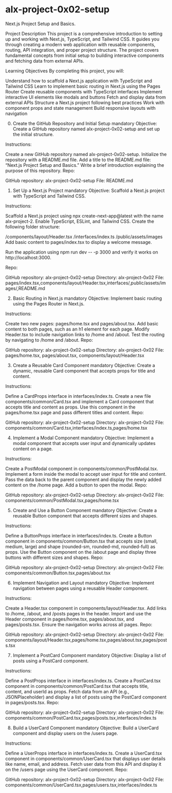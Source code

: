 # alx-project-0x02-setup
Next.js Project Setup and Basics.

Project Description
This project is a comprehensive introduction to setting up and working with Next.js, TypeScript, and Tailwind CSS. It guides you through creating a modern web application with reusable components, routing, API integration, and proper project structure. The project covers fundamental concepts from initial setup to building interactive components and fetching data from external APIs.

Learning Objectives
By completing this project, you will:

Understand how to scaffold a Next.js application with TypeScript and Tailwind CSS
Learn to implement basic routing in Next.js using the Pages Router
Create reusable components with TypeScript interfaces
Implement interactive UI elements like modals and buttons
Fetch and display data from external APIs
Structure a Next.js project following best practices
Work with component props and state management
Build responsive layouts with navigation

0. Create the GitHub Repository and Initial Setup
mandatory
Objective: Create a GitHub repository named alx-project-0x02-setup and set up the initial structure.

Instructions:

Create a new GitHub repository named alx-project-0x02-setup.
Initialize the repository with a README.md file.
Add a title to the README.md file: “Next.js Project Setup and Basics.”
Write a brief introduction explaining the purpose of this repository.
Repo:

GitHub repository: alx-project-0x02-setup
File: README.md

1. Set Up a Next.js Project
mandatory
Objective: Scaffold a Next.js project with TypeScript and Tailwind CSS.

Instructions:

Scaffold a Next.js project using npx create-next-app@latest with the name alx-project-2.
Enable TypeScript, ESLint, and Tailwind CSS.
Create the following folder structure:

  /components/layout/Header.tsx
    /interfaces/index.ts
    /public/assets/images
Add basic content to pages/index.tsx to display a welcome message.

Run the application using npm run dev -- -p 3000 and verify it works on http://localhost:3000.

Repo:

GitHub repository: alx-project-0x02-setup
Directory: alx-project-0x02
File: pages/index.tsx,components/layout/Header.tsx,interfaces/,public/assets/images/,README.md

2. Basic Routing in Next.js
mandatory
Objective: Implement basic routing using the Pages Router in Next.js.

Instructions:

Create two new pages: pages/home.tsx and pages/about.tsx.
Add basic content to both pages, such as an h1 element for each page.
Modify Header.tsx to include navigation links to /home and /about.
Test the routing by navigating to /home and /about.
Repo:

GitHub repository: alx-project-0x02-setup
Directory: alx-project-0x02
File: pages/home.tsx, pages/about.tsx, components/layout/Header.tsx

3. Create a Reusable Card Component
mandatory
Objective: Create a dynamic, reusable Card component that accepts props for title and content.

Instructions:

Define a CardProps interface in interfaces/index.ts.
Create a new file components/common/Card.tsx and implement a Card component that accepts title and content as props.
Use this component in the pages/home.tsx page and pass different titles and content.
Repo:

GitHub repository: alx-project-0x02-setup
Directory: alx-project-0x02
File: components/common/Card.tsx,interfaces/index.ts,pages/home.tsx

4. Implement a Modal Component
mandatory
Objective: Implement a modal component that accepts user input and dynamically updates content on a page.

Instructions:

Create a PostModal component in components/common/PostModal.tsx.
Implement a form inside the modal to accept user input for title and content.
Pass the data back to the parent component and display the newly added content on the /home page.
Add a button to open the modal.
Repo:

GitHub repository: alx-project-0x02-setup
Directory: alx-project-0x02
File: components/common/PostModal.tsx,pages/home.tsx

5. Create and Use a Button Component
mandatory
Objective: Create a reusable Button component that accepts different sizes and shapes.

Instructions:

Define a ButtonProps interface in interfaces/index.ts.
Create a Button component in components/common/Button.tsx that accepts size (small, medium, large) and shape (rounded-sm, rounded-md, rounded-full) as props.
Use the Button component on the /about page and display three buttons with different sizes and shapes.
Repo:

GitHub repository: alx-project-0x02-setup
Directory: alx-project-0x02
File: components/common/Button.tsx,pages/about.tsx

6. Implement Navigation and Layout
mandatory
Objective: Implement navigation between pages using a reusable Header component.

Instructions:

Create a Header.tsx component in components/layout/Header.tsx.
Add links to /home, /about, and /posts pages in the header.
Import and use the Header component in pages/home.tsx, pages/about.tsx, and pages/posts.tsx.
Ensure the navigation works across all pages.
Repo:

GitHub repository: alx-project-0x02-setup
Directory: alx-project-0x02
File: components/layout/Header.tsx,pages/home.tsx,pages/about.tsx,pages/posts.tsx

7. Implement a PostCard Component
mandatory
Objective: Display a list of posts using a PostCard component.

Instructions:

Define a PostProps interface in interfaces/index.ts.
Create a PostCard.tsx component in components/common/PostCard.tsx that accepts title, content, and userId as props.
Fetch data from an API (e.g., JSONPlaceholder) and display a list of posts using the PostCard component in pages/posts.tsx.
Repo:

GitHub repository: alx-project-0x02-setup
Directory: alx-project-0x02
File: components/common/PostCard.tsx,pages/posts.tsx,interfaces/index.ts

8. Build a UserCard Component
mandatory
Objective: Build a UserCard component and display users on the /users page.

Instructions:

Define a UserProps interface in interfaces/index.ts.
Create a UserCard.tsx component in components/common/UserCard.tsx that displays user details like name, email, and address.
Fetch user data from this API and display it on the /users page using the UserCard component.
Repo:

GitHub repository: alx-project-0x02-setup
Directory: alx-project-0x02
File: components/common/UserCard.tsx,pages/users.tsx,interfaces/index.ts